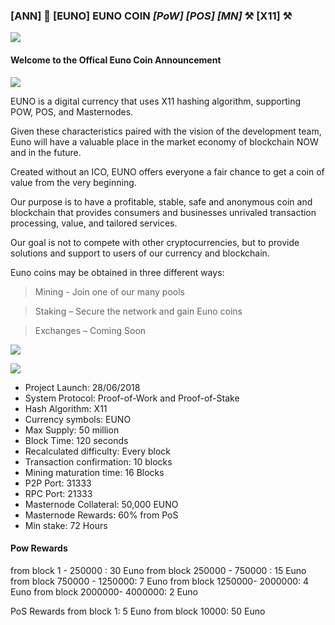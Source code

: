 ### [ANN] 📢 [EUNO] EUNO COIN ***[PoW] [POS] [MN]*** ⚒ [X11] ⚒ 

![](https://i.imgur.com/XK0gQz5.png)


#### Welcome to the Offical Euno Coin Announcement

![](https://i.imgur.com/8e9coxk.png)

EUNO is a digital currency that uses X11 hashing algorithm, supporting POW, POS, and Masternodes.

Given these characteristics paired with the vision of the development team, Euno will have a valuable place in the market economy of blockchain NOW and in the future.

Created without an ICO, EUNO offers everyone a fair chance to get a coin of value from the very beginning.


Our purpose is to have a profitable, stable, safe and anonymous coin and blockchain that provides consumers  and businesses unrivaled transaction processing, value, and tailored services. 

Our goal is not to compete with other cryptocurrencies, but to provide solutions and support to users of our currency and blockchain.

Euno coins may be obtained in three different ways:

> Mining - Join one of our many pools

> Staking – Secure the network and gain Euno coins

> Exchanges – Coming Soon

![](https://i.imgur.com/XurCltk.png)

![](https://i.imgur.com/T9fJOGH.png)


- Project Launch:  28/06/2018
- System Protocol: Proof-of-Work  and  Proof-of-Stake
- Hash Algorithm: X11
- Currency symbols: EUNO
- Max Supply: 50 million
- Block Time: 120 seconds
- Recalculated difficulty: Every block
- Transaction confirmation: 10 blocks
- Mining maturation time: 16 Blocks
- P2P Port: 31333
- RPC Port: 21333
- Masternode Collateral: 50,000 EUNO
- Masternode Rewards: 60% from PoS
- Min stake: 72 Hours

#### Pow Rewards
from block           1 - 250000 : 30 Euno
from block  250000 - 750000 : 15 Euno
from block 750000 - 1250000: 7  Euno
from block 1250000- 2000000: 4  Euno
from block 2000000- 4000000: 2  Euno

PoS Rewards
from block     1: 5  Euno
from block 10000: 50 Euno
